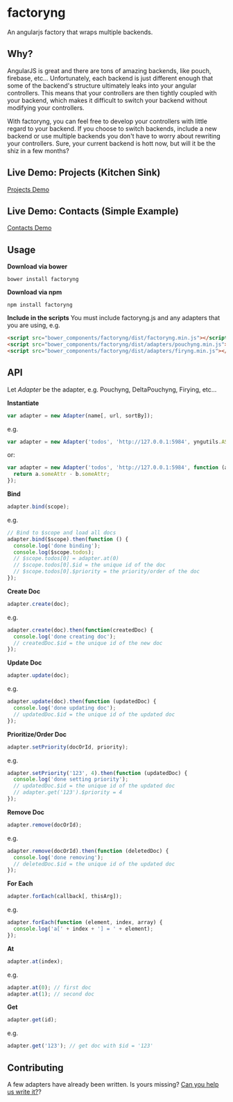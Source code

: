 factoryng
====

An angularjs factory that wraps multiple backends.

Why?
----
AngularJS is great and there are tons of amazing backends, like pouch, firebase, etc... Unfortunately, each backend is just different enough that some of the backend's structure ultimately leaks into your angular controllers. This means that your controllers are then tightly coupled with your backend, which makes it difficult to switch your backend without modifying your controllers.

With factoryng, you can feel free to develop your controllers with little regard to your backend. If you choose to switch backends, include a new backend or use multiple backends you don't have to worry about rewriting your controllers. Sure, your current backend is hott now, but will it be the shiz in a few months?

Live Demo: Projects (Kitchen Sink)
----
[Projects Demo](http://redgeoff.github.io/factoryng/examples/projects)

Live Demo: Contacts (Simple Example)
----
[Contacts Demo](http://redgeoff.github.io/factoryng/examples/contacts)

Usage
----
**Download via bower**
```
bower install factoryng
```
**Download via npm**
```
npm install factoryng
```
**Include in the scripts**
You must include factoryng.js and any adapters that you are using, e.g.
```html
<script src="bower_components/factoryng/dist/factoryng.min.js"></script>
<script src="bower_components/factoryng/dist/adapters/pouchyng.min.js"></script>
<script src="bower_components/factoryng/dist/adapters/firyng.min.js"></script>
```

API
----
Let *Adapter* be the adapter, e.g. Pouchyng, DeltaPouchyng, Firying, etc...

**Instantiate**
```js
var adapter = new Adapter(name[, url, sortBy]);
```
e.g.
```js
var adapter = new Adapter('todos', 'http://127.0.0.1:5984', yngutils.ASC);
```
or:
```js
var adapter = new Adapter('todos', 'http://127.0.0.1:5984', function (a, b) {
  return a.someAttr - b.someAttr;
});
```

**Bind**
```js
adapter.bind(scope);
```
e.g.
```js
// Bind to $scope and load all docs
adapter.bind($scope).then(function () {
  console.log('done binding');
  console.log($scope.todos);
  // $scope.todos[0] = adapter.at(0)
  // $scope.todos[0].$id = the unique id of the doc
  // $scope.todos[0].$priority = the priority/order of the doc
});
```

**Create Doc**
```js
adapter.create(doc);
```
e.g.
```js
adapter.create(doc).then(function(createdDoc) {
  console.log('done creating doc');
  // createdDoc.$id = the unique id of the new doc
});
```

**Update Doc**
```js
adapter.update(doc);
```
e.g.
```js
adapter.update(doc).then(function (updatedDoc) {
  console.log('done updating doc');
  // updatedDoc.$id = the unique id of the updated doc
});
```

**Prioritize/Order Doc**
```js
adapter.setPriority(docOrId, priority);
```
e.g.
```js
adapter.setPriority('123', 4).then(function (updatedDoc) {
  console.log('done setting priority');
  // updatedDoc.$id = the unique id of the updated doc
  // adapter.get('123').$priority = 4
});
```

**Remove Doc**
```js
adapter.remove(docOrId);
```
e.g.
```js
adapter.remove(docOrId).then(function (deletedDoc) {
  console.log('done removing');
  // deletedDoc.$id = the unique id of the updated doc
});
```

**For Each**
```js
adapter.forEach(callback[, thisArg]);
```
e.g.
```js
adapter.forEach(function (element, index, array) {
  console.log('a[' + index + '] = ' + element);
});
```

**At**
```js
adapter.at(index);
```
e.g.
```js
adapter.at(0); // first doc
adapter.at(1); // second doc
```

**Get**
```js
adapter.get(id);
```
e.g.
```js
adapter.get('123'); // get doc with $id = '123'
```

Contributing
----
A few adapters have already been written. Is yours missing? [Can you help us write it?](CONTRIBUTING.md)?
